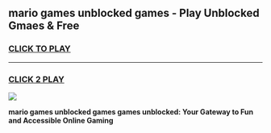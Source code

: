 
## mario games unblocked games - Play Unblocked Gmaes & Free
<h3>
<a href="https://premium.freeplayer.one?title=mario_games_unblocked_games&ref=20F">CLICK TO PLAY</a></h3>
<hr>

<h3>
<a href="https://premium.freeplayer.one?title=mario_games_unblocked_games&ref=20F">CLICK 2 PLAY</a>
  
</h3>

<a href="https://premium.freeplayer.one?title=mario_games_unblocked_games&ref=20F/"><img src="https://clearcache.store/games.png"></a>


**mario games unblocked games games unblocked: Your Gateway to Fun and Accessible Online Gaming**
